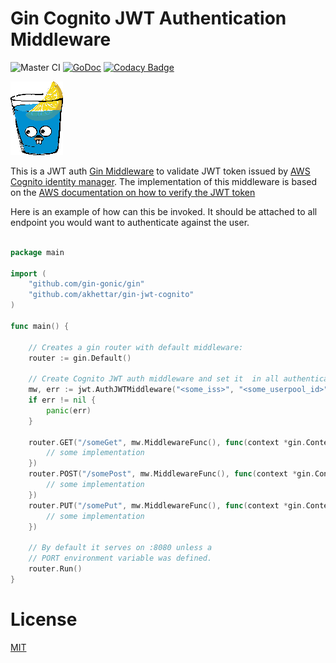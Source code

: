 # Gin Cognito JWT Authentication Middleware 
![Master CI](https://github.com/akhettar/gin-jwt-cognito/workflows/Master%20CI/badge.svg)
[![GoDoc](https://godoc.org/github.com/akhettar/gin-jwt-cognito?status.svg)](https://godoc.org/github.com/akhettar/gin-jwt-cognito)
[![Codacy Badge](https://api.codacy.com/project/badge/Grade/034105613f514f4b94c52c62c323101b)](https://www.codacy.com/manual/akhettar/gin-jwt-cognito?utm_source=github.com&amp;utm_medium=referral&amp;utm_content=akhettar/gin-jwt-cognito&amp;utm_campaign=Badge_Grade)

![Gin](gin.png)


This is a JWT auth [Gin Middleware](https://github.com/gin-gonic/gin) to validate JWT token issued by [AWS Cognito identity manager](https://aws.amazon.com/cognito/). The implementation of this middleware is based 
on the [AWS documentation on how to verify the JWT token](https://docs.aws.amazon.com/cognito/latest/developerguide/amazon-cognito-user-pools-using-tokens-verifying-a-jwt.html)


Here is an example of how can this be invoked. It should be attached to all endpoint you would want to authenticate against the user.

```go

package main

import (
	"github.com/gin-gonic/gin"
    "github.com/akhettar/gin-jwt-cognito"
)

func main() {

	// Creates a gin router with default middleware:
	router := gin.Default()

	// Create Cognito JWT auth middleware and set it  in all authenticated endpoints
	mw, err := jwt.AuthJWTMiddleware("<some_iss>", "<some_userpool_id>", "region")
	if err != nil {
		panic(err)
	}

	router.GET("/someGet", mw.MiddlewareFunc(), func(context *gin.Context) {
		// some implementation
	})
	router.POST("/somePost", mw.MiddlewareFunc(), func(context *gin.Context) {
		// some implementation
	})
	router.PUT("/somePut", mw.MiddlewareFunc(), func(context *gin.Context) {
		// some implementation
	})

	// By default it serves on :8080 unless a
	// PORT environment variable was defined.
	router.Run()
}

```

# License
[MIT](LICENSE)